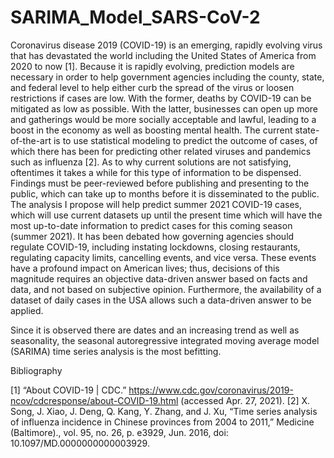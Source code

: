 # SARIMA_Model_SARS-CoV-2

Coronavirus disease 2019 (COVID-19) is an emerging, rapidly evolving virus that has devastated the world including the United States of America from 2020 to now [1]. 
Because it is rapidly evolving, prediction models are necessary in order to help government agencies including the 
county, state, and federal level to help either curb the spread of the virus or loosen restrictions if cases are low. 
With the former, deaths by COVID-19 can be mitigated as low as possible. 
With the latter, businesses can open up more and gatherings would be more socially acceptable and lawful, leading to a boost in the economy as well as boosting mental health. 
The current state-of-the-art is to use statistical modeling to predict the outcome of cases, 
of which there has been for predicting other related viruses and pandemics such as influenza [2]. 
As to why current solutions are not satisfying, oftentimes it takes a while for this type of information to be dispensed. 
Findings must be peer-reviewed before publishing and presenting to the public, which can take up to months before it is disseminated to the public. 
The analysis I propose will help predict summer 2021 COVID-19 cases, 
which will use current datasets up until the present time which will have the most up-to-date information to predict cases for this coming season (summer 2021). 
It has been debated how governing agencies should regulate COVID-19, 
including instating lockdowns, closing restaurants, regulating capacity limits, cancelling events, and vice versa. 
These events have a profound impact on American lives; thus, 
decisions of this magnitude requires an objective data-driven answer based on facts and data, and not based on subjective opinion. 
Furthermore, the availability of a dataset of daily cases in the USA allows such a data-driven answer to be applied. 

Since it is observed there are dates and an increasing trend as well as seasonality, the seasonal autoregressive integrated moving average model (SARIMA)
time series analysis is the most befitting. 

Bibliography

[1]	“About COVID-19 | CDC.” https://www.cdc.gov/coronavirus/2019-ncov/cdcresponse/about-COVID-19.html (accessed Apr. 27, 2021).
[2]	X. Song, J. Xiao, J. Deng, Q. Kang, Y. Zhang, and J. Xu, “Time series analysis of influenza incidence in Chinese provinces from 2004 to 2011,” Medicine (Baltimore)., vol. 95, no. 26, p. e3929, Jun. 2016, doi: 10.1097/MD.0000000000003929.



